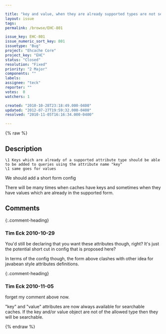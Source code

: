 ```yaml
---

title: "key and value, when they are already supported types are not searchable in search"
layout: issue
tags: 
permalink: /browse/EHC-801

issue_key: EHC-801
issue_numeric_sort_key: 801
issuetype: "Bug"
project: "Ehcache Core"
project_key: "EHC"
status: "Closed"
resolution: "Fixed"
priority: "2 Major"
components: ""
labels: 
assignee: "teck"
reporter: ""
votes:  0
watchers: 1

created: "2010-10-28T23:18:49.000-0400"
updated: "2012-07-27T19:59:32.000-0400"
resolved: "2010-11-05T16:16:34.000-0400"

---
```




{% raw %}



## Description

<div markdown="1" class="description">

    \1 Keys which are already of a supported attribute type should be able to be added to queries using the attribute name "key"
    \1 same goes for values

We should add a short form config 

<searchAttribute name="key"/>
<searchAttribute name="value"/>

There will be many times when caches have keys and sometimes when they have values which are already in the supported form. 

</div>

## Comments


{:.comment-heading}
### **Tim Eck** <span class="date">2010-10-29</span>

<div markdown="1" class="comment">

You'd still be declaring that you want these attributes though, right? It's just the potential short cut in config that is proposed here?

In terms of the config though, the form above clashes with other idea for javabean style attributes definitions.


</div>


{:.comment-heading}
### **Tim Eck** <span class="date">2010-11-05</span>

<div markdown="1" class="comment">

forget my comment above now.

"key" and "value" attributes are now always available for searchable caches. If the key and/or value object are not of the allowed type then they will be searchable. 


</div>



{% endraw %}
